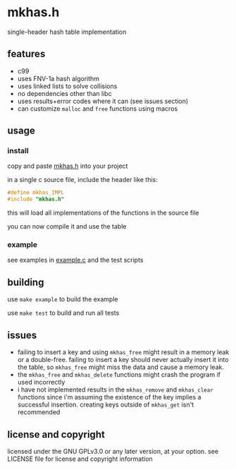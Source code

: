 # mkhas.h

single-header hash table implementation

## features

- c99
- uses FNV-1a hash algorithm
- uses linked lists to solve collisions
- no dependencies other than libc
- uses results+error codes where it can (see issues section)
- can customize `malloc` and `free` functions using macros

## usage

### install

copy and paste [mkhas.h](./mkhas.h) into your project

in a single c source file, include the header like this:

```c
#define mkhas_IMPL
#include "mkhas.h"
```

this will load all implementations of the functions in the source file

you can now compile it and use the table

### example

see examples in [example.c](./example.c) and the test scripts

## building

use `make example` to build the example

use `make test` to build and run all tests

## issues

- failing to insert a key and using `mkhas_free` might result in a memory leak
or a double-free. failing to insert a key should never actually insert it into 
the table, so `mkhas_free` might miss the data and cause a memory leak.
- the `mkhas_free` and `mkhas_delete` functions might crash the program if used
incorrectly
- i have not implemented results in the `mkhas_remove` and `mkhas_clear` 
functions since i'm assuming the existence of the key implies a successful 
insertion. creating keys outside of `mkhas_get` isn't recommended

## license and copyright

licensed under the GNU GPLv3.0 or any later version, at your option. see 
LICENSE file for license and copyright information
